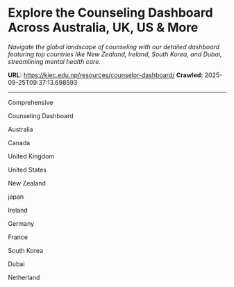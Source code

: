 # Explore the Counseling Dashboard Across Australia, UK, US & More

*Navigate the global landscape of counseling with our detailed dashboard featuring top countries like New Zealand, Ireland, South Korea, and Dubai, streamlining mental health care.*

**URL:** https://kiec.edu.np/resources/counselor-dashboard/
**Crawled:** 2025-09-25T09:37:13.698593

---

Comprehensive

Counseling Dashboard

Australia

Canada

United Kingdom

United States

New Zealand

japan

Ireland

Germany

France

South Korea

Dubai

Netherland